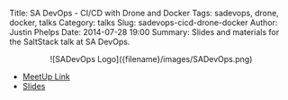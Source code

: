 Title: SA DevOps - CI/CD with Drone and Docker
Tags: sadevops, drone, docker, talks
Category: talks
Slug: sadevops-cicd-drone-docker
Author: Justin Phelps
Date: 2014-07-28 19:00
Summary: Slides and materials for the SaltStack talk at SA DevOps.                                                                   

<center>![SADevOps Logo]({filename}/images/SADevOps.png)</center>

 * [MeetUp Link](http://www.meetup.com/SanAntonioDevOps/events/192818802/)
 * [Slides]({filename}/slides/sadevops-cicd-drone-docker.pdf)
